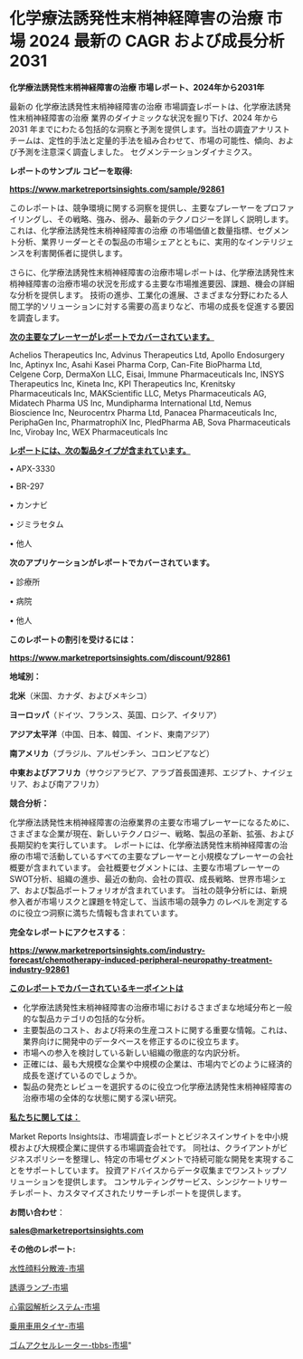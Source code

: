 # 化学療法誘発性末梢神経障害の治療 市場 2024 最新の CAGR および成長分析 2031

<strong>化学療法誘発性末梢神経障害の治療 市場レポート、2024年から2031年</strong>

最新の 化学療法誘発性末梢神経障害の治療 市場調査レポートは、化学療法誘発性末梢神経障害の治療 業界のダイナミックな状況を掘り下げ、2024 年から 2031 年までにわたる包括的な洞察と予測を提供します。当社の調査アナリスト チームは、定性的手法と定量的手法を組み合わせて、市場の可能性、傾向、および予測を注意深く調査しました。 セグメンテーションダイナミクス。



<strong>レポートのサンプル コピーを取得:</strong> <a href=https://www.marketreportsinsights.com/sample/92861>

<strong><u>https://www.marketreportsinsights.com/sample/92861</u></strong></a>

このレポートは、競争環境に関する洞察を提供し、主要なプレーヤーをプロファイリングし、その戦略、強み、弱み、最新のテクノロジーを詳しく説明します。 これは、化学療法誘発性末梢神経障害の治療 の市場価値と数量指標、セグメント分析、業界リーダーとその製品の市場シェアとともに、実用的なインテリジェンスを利害関係者に提供します。

さらに、化学療法誘発性末梢神経障害の治療市場レポートは、化学療法誘発性末梢神経障害の治療市場の状況を形成する主要な市場推進要因、課題、機会の詳細な分析を提供します。 技術の進歩、工業化の進展、さまざまな分野にわたる人間工学的ソリューションに対する需要の高まりなど、市場の成長を促進する要因を調査します。



<strong><u>次の主要なプレーヤーがレポートでカバーされています。</u></strong>

Achelios Therapeutics Inc, Advinus Therapeutics Ltd, Apollo Endosurgery Inc, Aptinyx Inc, Asahi Kasei Pharma Corp, Can-Fite BioPharma Ltd, Celgene Corp, DermaXon LLC, Eisai, Immune Pharmaceuticals Inc, INSYS Therapeutics Inc, Kineta Inc, KPI Therapeutics Inc, Krenitsky Pharmaceuticals Inc, MAKScientific LLC, Metys Pharmaceuticals AG, Midatech Pharma US Inc, Mundipharma International Ltd, Nemus Bioscience Inc, Neurocentrx Pharma Ltd, Panacea Pharmaceuticals Inc, PeriphaGen Inc, PharmatrophiX Inc, PledPharma AB, Sova Pharmaceuticals Inc, Virobay Inc, WEX Pharmaceuticals Inc



<strong><u><b>レポートには、次の製品タイプが含まれています。</b></u></strong>

• APX-3330

• BR-297

• カンナビ

• ジミラセタム

• 他人



<strong><b>次のアプリケーションがレポートでカバーされています。</b></strong>

• 診療所

• 病院

• 他人



<strong><b>このレポートの割引を受けるには：</b></strong><a href=https://www.marketreportsinsights.com/discount/92861>

<strong><u>https://www.marketreportsinsights.com/discount/92861</u></strong></a>



<strong>地域別：</strong>



<strong>北米</strong>（米国、カナダ、およびメキシコ）



<strong>ヨーロッパ</strong>（ドイツ、フランス、英国、ロシア、イタリア）



<strong>アジア太平洋</strong>（中国、日本、韓国、インド、東南アジア）



<strong>南アメリカ</strong>（ブラジル、アルゼンチン、コロンビアなど）



<strong>中東およびアフリカ</strong>（サウジアラビア、アラブ首長国連邦、エジプト、ナイジェリア、および南アフリカ）



<strong>競合分析：</strong>

化学療法誘発性末梢神経障害の治療業界の主要な市場プレーヤーになるために、さまざまな企業が現在、新しいテクノロジー、戦略、製品の革新、拡張、および長期契約を実行しています。 レポートには、化学療法誘発性末梢神経障害の治療の市場で活動しているすべての主要なプレーヤーと小規模なプレーヤーの会社概要が含まれています。 会社概要セグメントには、主要な市場プレーヤーのSWOT分析、組織の進歩、最近の動向、会社の買収、成長戦略、世界市場シェア、および製品ポートフォリオが含まれています。 当社の競争分析には、新規参入者が市場リスクと課題を特定して、当該市場の競争力 のレベルを測定するのに役立つ洞察に満ちた情報も含まれています。



<strong>完全なレポートにアクセスする</strong>：

<a href=https://www.marketreportsinsights.com/industry-forecast/chemotherapy-induced-peripheral-neuropathy-treatment-industry-92861>

<strong><u>https://www.marketreportsinsights.com/industry-forecast/chemotherapy-induced-peripheral-neuropathy-treatment-industry-92861</u></strong></a>



<strong><u><b>このレポートでカバーされているキーポイントは</b></u></strong>
<ul>
  <li>化学療法誘発性末梢神経障害の治療市場におけるさまざまな地域分布と一般的な製品カテゴリの包括的な分析。</li>
  <li>主要製品のコスト、および将来の生産コストに関する重要な情報。これは、業界向けに開発中のデータベースを修正するのに役立ちます。</li>
  <li>市場への参入を検討している新しい組織の徹底的な内訳分析。</li>
  <li>正確には、最も大規模な企業や中規模の企業は、市場内でどのように経済的成長を遂げているのでしょうか。</li>
  <li>製品の発売とレビューを選択するのに役立つ化学療法誘発性末梢神経障害の治療市場の全体的な状態に関する深い研究。</li>
</ul>


<strong><u><b>私たちに関しては：</b></u></strong>

Market Reports Insightsは、市場調査レポートとビジネスインサイトを中小規模および大規模企業に提供する市場調査会社です。 同社は、クライアントがビジネスポリシーを整理し、特定の市場セグメントで持続可能な開発を実現することをサポートしています。 投資アドバイスからデータ収集までワンストップソリューションを提供します。 コンサルティングサービス、シンジケートリサーチレポート、カスタマイズされたリサーチレポートを提供します。



<strong><b>お問い合わせ</b></strong>：

<a href=mailto:sales@marketreportsinsights.com>

<strong><u>sales@marketreportsinsights.com</u></strong></a>



<strong>その他のレポート:</strong>

<a href=https://www.linkedin.com/pulse/水性顔料分散液-市場-2023-年のダイナミクスとビジネストレンド-2030-0eewf/>水性顔料分散液-市場</a>

<a href=https://www.linkedin.com/pulse/誘導ランプ-市場-2023-swot-分析と最新イノベーション-2030-im4if/>誘導ランプ-市場</a>

<a href=https://www.linkedin.com/pulse/心電図解析システム-市場-2030-年までの需要に焦点を当てた-2023-tvntf/>心電図解析システム-市場</a>

<a href=https://www.linkedin.com/pulse/乗用車用タイヤ-市場-2023-競争分析と事業成長-2030-trend-tracking-toolbox-24-analysis-dltvf/>乗用車用タイヤ-市場</a>

<a href=https://www.linkedin.com/pulse/ゴムアクセルレーター-tbbs-市場-2023-総利益と主要ベンダー-e8xff/>ゴムアクセルレーター-tbbs-市場</a>"
